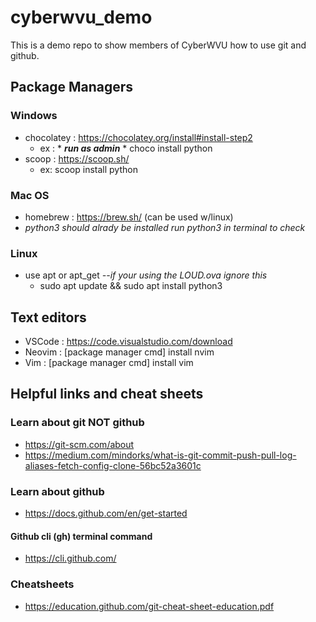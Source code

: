 # cyberwvu_demo
This is a demo repo to show members of CyberWVU how to use git and github. 
## Package Managers
### Windows 
 - chocolatey : https://chocolatey.org/install#install-step2
   - ex : * **_run as admin_** * choco install python 
 - scoop      : https://scoop.sh/
   - ex: scoop install python
### Mac OS
 - homebrew   : https://brew.sh/   (can be used w/linux)
 - _python3 should alrady be installed run python3 in terminal to check_ 
### Linux 
- use apt or apt_get _--if your using the LOUD.ova ignore this_
  - sudo apt update && sudo apt install python3
## Text editors
- VSCode      : https://code.visualstudio.com/download
- Neovim      : [package manager cmd] install nvim
- Vim         : [package manager cmd] install vim
## Helpful links and cheat sheets
### Learn about git **NOT github** 
 - https://git-scm.com/about
 - https://medium.com/mindorks/what-is-git-commit-push-pull-log-aliases-fetch-config-clone-56bc52a3601c
### Learn about github 
  - https://docs.github.com/en/get-started
  #### Github cli (gh) terminal command
   - https://cli.github.com/
### Cheatsheets
  - https://education.github.com/git-cheat-sheet-education.pdf
